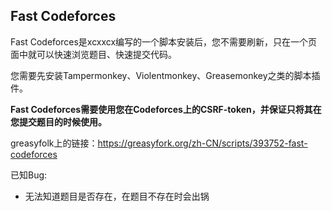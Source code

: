## Fast Codeforces

Fast Codeforces是xcxxcx编写的一个脚本安装后，您不需要刷新，只在一个页面中就可以快速浏览题目、快速提交代码。

您需要先安装Tampermonkey、Violentmonkey、Greasemonkey之类的脚本插件。

**Fast Codeforces需要使用您在Codeforces上的CSRF-token，并保证只将其在您提交题目的时候使用。**

greasyfolk上的链接：<https://greasyfork.org/zh-CN/scripts/393752-fast-codeforces>

已知Bug:

+ 无法知道题目是否存在，在题目不存在时会出锅

